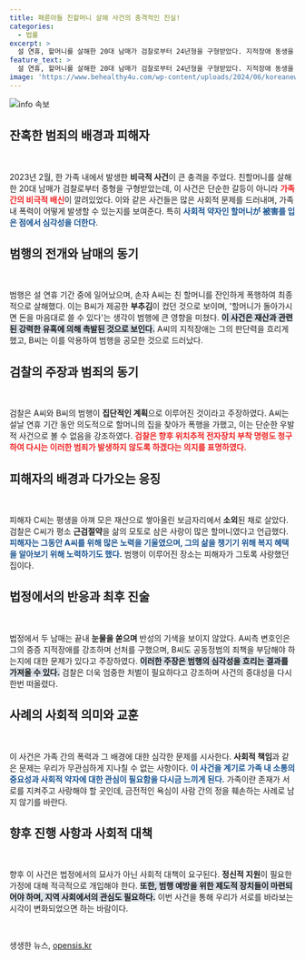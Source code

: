 ```yaml
---
title: 패륜아들 친할머니 살해 사건의 충격적인 진실!
categories:
  - 법률
excerpt: >
  설 연휴, 할머니를 살해한 20대 남매가 검찰로부터 24년형을 구형받았다. 지적장애 동생을 부추긴 누나의 잔혹한 범행이 드러나며, 이들은 사랑으로 보살펴온 할머니를 무참히 살해하고 재산을 노렸다. 법정의 감정이 북받친 순간, 이들의 비극적 범죄가 충격을 주고 있다.
feature_text: >
  설 연휴, 할머니를 살해한 20대 남매가 검찰로부터 24년형을 구형받았다. 지적장애 동생을 부추긴 누나의 잔혹한 범행이 드러나며, 이들은 사랑으로 보살펴온 할머니를 무참히 살해하고 재산을 노렸다. 법정의 감정이 북받친 순간, 이들의 비극적 범죄가 충격을 주고 있다.
image: 'https://www.behealthy4u.com/wp-content/uploads/2024/06/koreanews.jpg'
---
```


<p><img src="https://www.behealthy4u.com/wp-content/uploads/2024/06/koreanews.jpg" alt="info 속보" /></p>

<h2 data-ke-size="size26">잔혹한 범죄의 배경과 피해자</h2>

<p data-ke-size="size16">&nbsp;</p>

<p>2023년 2월, 한 가족 내에서 발생한 <b>비극적 사건</b>이 큰 충격을 주었다. 친할머니를 살해한 20대 남매가 검찰로부터 중형을 구형받았는데, 이 사건은 단순한 갈등이 아니라 <b><span style="color: #ee2323;">가족 간의 비극적 배신</span></b>이 깔려있었다. 이와 같은 사건들은 많은 사회적 문제를 드러내며, 가족 내 폭력이 어떻게 발생할 수 있는지를 보여준다. 특히 <b><span style="color: #1a5490;">사회적 약자인 할머니が 被害를 입은 점에서 심각성을 더한다</span></b>.</p>

<h2 data-ke-size="size26">범행의 전개와 남매의 동기</h2>

<p data-ke-size="size16">&nbsp;</p>

<p>범행은 설 연휴 기간 중에 일어났으며, 손자 A씨는 친 할머니를 잔인하게 폭행하여 최종적으로 살해했다. 이는 B씨가 제공한 <b>부추김</b>이 컸던 것으로 보이며, '할머니가 돌아가시면 돈을 마음대로 쓸 수 있다'는 생각이 범행에 큰 영향을 미쳤다. <b><span style="background-color: #21538527;">이 사건은 재산과 관련된 강력한 유혹에 의해 촉발된 것으로 보인다.</span></b> A씨의 지적장애는 그의 판단력을 흐리게 했고, B씨는 이를 악용하여 범행을 공모한 것으로 드러났다.</p>

<h2 data-ke-size="size26">검찰의 주장과 범죄의 동기</h2>

<p data-ke-size="size16">&nbsp;</p>

<p>검찰은 A씨와 B씨의 범행이 <b>집단적인 계획</b>으로 이루어진 것이라고 주장하였다. A씨는 설날 연휴 기간 동안 의도적으로 할머니의 집을 찾아가 폭행을 가했고, 이는 단순한 우발적 사건으로 볼 수 없음을 강조하였다. <b><span style="color: #ee2323;">검찰은 향후 위치추적 전자장치 부착 명령도 청구하여 다시는 이러한 범죄가 발생하지 않도록 하겠다는 의지를 표명하였다.</span></b></p>

<h2 data-ke-size="size26">피해자의 배경과 다가오는 응징</h2>

<p data-ke-size="size16">&nbsp;</p>

<p>피해자 C씨는 평생을 아껴 모은 재산으로 쌓아올린 보금자리에서 <b>소외</b>된 채로 살았다. 검찰은 C씨가 평소 <b>근검절약</b>을 삶의 모토로 삼은 사랑이 많은 할머니였다고 언급했다. <b><span style="color: #1a5490;">피해자는 그동안 A씨를 위해 많은 노력을 기울였으며, 그의 삶을 챙기기 위해 복지 혜택을 알아보기 위해 노력하기도 했다.</span></b> 범행이 이루어진 장소는 피해자가 그토록 사랑했던 집이다.</p>

<h2 data-ke-size="size26">법정에서의 반응과 최후 진술</h2>

<p data-ke-size="size16">&nbsp;</p>

<p>법정에서 두 남매는 끝내 <b>눈물을 쏟으며</b> 반성의 기색을 보이지 않았다. A씨측 변호인은 그의 중증 지적장애를 강조하며 선처를 구했으며, B씨도 공동정범의 죄책을 부담해야 하는지에 대한 문제가 있다고 주장하였다. <b><span style="background-color: #21538527;">이러한 주장은 범행의 심각성을 흐리는 결과를 가져올 수 있다.</span></b> 검찰은 더욱 엄중한 처벌이 필요하다고 강조하며 사건의 중대성을 다시 한번 떠올렸다.</p>

<h2 data-ke-size="size26">사례의 사회적 의미와 교훈</h2>

<p data-ke-size="size16">&nbsp;</p>

<p>이 사건은 가족 간의 폭력과 그 배경에 대한 심각한 문제를 시사한다. <b>사회적 책임</b>과 같은 문제는 우리가 무관심하게 지나칠 수 없는 사항이다. <b><span style="color: #1a5490;">이 사건을 계기로 가족 내 소통의 중요성과 사회적 약자에 대한 관심이 필요함을 다시금 느끼게 된다.</span></b> 가족이란 존재가 서로를 지켜주고 사랑해야 할 곳인데, 금전적인 욕심이 사람 간의 정을 훼손하는 사례로 남지 않기를 바란다. </p>

<h2 data-ke-size="size26">향후 진행 사항과 사회적 대책</h2>

<p data-ke-size="size16">&nbsp;</p>

<p>향후 이 사건은 법정에서의 묘사가 아닌 사회적 대책이 요구된다. <b>정신적 지원</b>이 필요한 가정에 대해 적극적으로 개입해야 한다. <b><span style="background-color: #21538527;">또한, 범행 예방을 위한 제도적 장치들이 마련되어야 하며, 지역 사회에서의 관심도 필요하다.</span></b> 이번 사건을 통해 우리가 서로를 바라보는 시각이 변화되었으면 하는 바람이다. </p>

<p data-ke-size="size16">&nbsp;</p>
생생한 뉴스, <a href="https://opensis.kr" rel="dofollow">opensis.kr</a>


